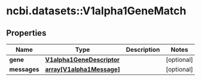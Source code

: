 # ncbi.datasets::V1alpha1GeneMatch

## Properties
Name | Type | Description | Notes
------------ | ------------- | ------------- | -------------
**gene** | [**V1alpha1GeneDescriptor**](v1alpha1GeneDescriptor.md) |  | [optional] 
**messages** | [**array[V1alpha1Message]**](v1alpha1Message.md) |  | [optional] 


